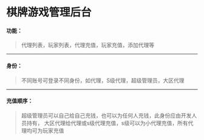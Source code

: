 # 棋牌游戏管理后台
 #### 功能：
 >代理列表，玩家列表，代理充值，玩家充值，添加代理等
***
 #### 身份：
 >不同账号可登录不同身份，如代理，S级代理，超级管理员，大区代理
***
 #### 充值顺序：
 >超级管理员可以自己给自己充钱，也可以为任何人充钱，此身份应由开发人员持有，
 >大区代理给代理或s级代理充值，s级可以为小代理充值，所有代理均可为玩家充值
